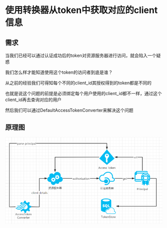 # 使用转换器从token中获取对应的client信息

## 需求

当我们已经可以通过认证成功后的token对资源服务器进行访问，就会陷入一个疑惑

我们怎么样才能知道使用这个token的访问者到底是谁？

从之前的经验我们可得知每个不同的client_id其授权得到的token都是不同的

也就是说这个问题的前提是必须绑定每个用户使用的client_id都不一样，通过这个client_id再去查询对应的用户

然后我们可以通过DefaultAccessTokenConverter来解决这个问题

## 原理图

![Screenshot](design.png)
